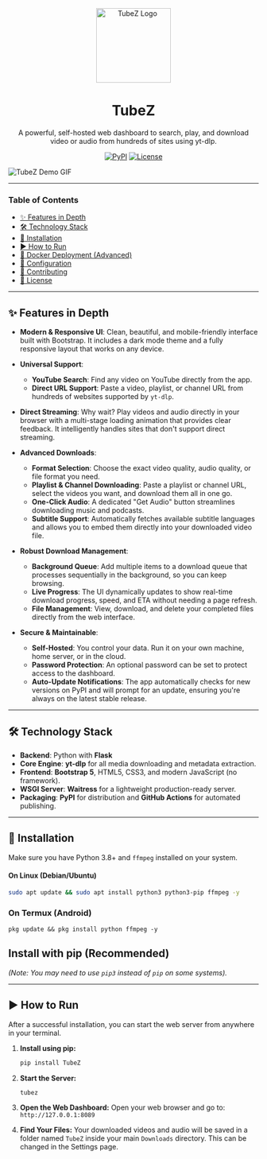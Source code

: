 
<div align="center">
  <img src="https://raw.githubusercontent.com/juniorsir/TubeZ/main/.github/assets/logo.png" alt="TubeZ Logo" width="150"/>
  <h1>TubeZ</h1>
  <p>
    A powerful, self-hosted web dashboard to search, play, and download video or audio from hundreds of sites using yt-dlp.
  </p>
  <p>
    <a href="https://pypi.org/project/TubeZ/"><img alt="PyPI" src="https://img.shields.io/pypi/v/TubeZ?color=blue&label=pypi%20package"></a>
    <a href="https://github.com/juniorsir/TubeZ/blob/main/LICENSE"><img alt="License" src="https://img.shields.io/github/license/juniorsir/TubeZ"></a>
  </p>
</div>

![TubeZ Demo GIF](https://raw.githubusercontent.com/juniorsir/TubeZ/main/.github/assets/demo.gif)

---

### **Table of Contents**

- [✨ Features in Depth](#-features-in-depth)
- [🛠️ Technology Stack](#️-technology-stack)
- [🚀 Installation](#-installation)
- [▶️ How to Run](#️-how-to-run)
- [🐳 Docker Deployment (Advanced)](#-docker-deployment-advanced)
- [🔧 Configuration](#-configuration)
- [🤝 Contributing](#-contributing)
- [📄 License](#-license)

---

## ✨ Features in Depth

-   **Modern & Responsive UI**: Clean, beautiful, and mobile-friendly interface built with Bootstrap. It includes a dark mode theme and a fully responsive layout that works on any device.

-   **Universal Support**:
    -   **YouTube Search**: Find any video on YouTube directly from the app.
    -   **Direct URL Support**: Paste a video, playlist, or channel URL from hundreds of websites supported by `yt-dlp`.

-   **Direct Streaming**: Why wait? Play videos and audio directly in your browser with a multi-stage loading animation that provides clear feedback. It intelligently handles sites that don't support direct streaming.

-   **Advanced Downloads**:
    -   **Format Selection**: Choose the exact video quality, audio quality, or file format you need.
    -   **Playlist & Channel Downloading**: Paste a playlist or channel URL, select the videos you want, and download them all in one go.
    -   **One-Click Audio**: A dedicated "Get Audio" button streamlines downloading music and podcasts.
    -   **Subtitle Support**: Automatically fetches available subtitle languages and allows you to embed them directly into your downloaded video file.

-   **Robust Download Management**:
    -   **Background Queue**: Add multiple items to a download queue that processes sequentially in the background, so you can keep browsing.
    -   **Live Progress**: The UI dynamically updates to show real-time download progress, speed, and ETA without needing a page refresh.
    -   **File Management**: View, download, and delete your completed files directly from the web interface.

-   **Secure & Maintainable**:
    -   **Self-Hosted**: You control your data. Run it on your own machine, home server, or in the cloud.
    -   **Password Protection**: An optional password can be set to protect access to the dashboard.
    -   **Auto-Update Notifications**: The app automatically checks for new versions on PyPI and will prompt for an update, ensuring you're always on the latest stable release.

---

## 🛠️ Technology Stack

-   **Backend**: Python with **Flask**
-   **Core Engine**: **yt-dlp** for all media downloading and metadata extraction.
-   **Frontend**: **Bootstrap 5**, HTML5, CSS3, and modern JavaScript (no framework).
-   **WSGI Server**: **Waitress** for a lightweight production-ready server.
-   **Packaging**: **PyPI** for distribution and **GitHub Actions** for automated publishing.

---

## 🚀 Installation

Make sure you have Python 3.8+ and `ffmpeg` installed on your system.

#### On Linux (Debian/Ubuntu)
```bash
sudo apt update && sudo apt install python3 python3-pip ffmpeg -y
```
### On Termux (Android)
```baah
pkg update && pkg install python ffmpeg -y
```
## Install with pip (Recommended)
*(Note: You may need to use `pip3` instead of `pip` on some systems).*

---

## ▶️ How to Run

After a successful installation, you can start the web server from anywhere in your terminal.
1.  **Install using pip:**
    ```bash
    pip install TubeZ
    ```
2.  **Start the Server:**
    ```bash
    tubez
    ```

3.  **Open the Web Dashboard:**
    Open your web browser and go to: `http://127.0.0.1:8089`

4.  **Find Your Files:**
    Your downloaded videos and audio will be saved in a folder named `TubeZ` inside your main `Downloads` directory. This can be changed in the Settings page.


